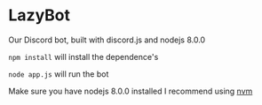 # LazyBot

Our Discord bot, built with discord.js and nodejs 8.0.0

`npm install` will install the dependence's

`node app.js` will run the bot

Make sure you have nodejs 8.0.0 installed I recommend using [nvm](https://github.com/creationix/nvm)

